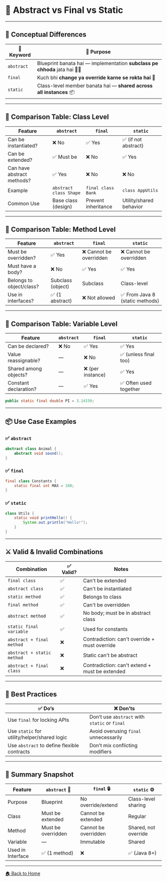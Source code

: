 # 🥊 Abstract vs Final vs Static

---

## 🧠 Conceptual Differences

| 🔑 Keyword | 🎯 Purpose                                                                  |
| ---------- | --------------------------------------------------------------------------- |
| `abstract` | Blueprint banata hai — implementation **subclass pe chhoda** jata hai 👷‍♂️ |
| `final`    | Kuch bhi **change ya override karne se rokta hai** 🚫                       |
| `static`   | Class-level member banata hai — **shared across all instances** 📦          |

---

## 🧪 Comparison Table: Class Level

| Feature                    | `abstract`             | `final`             | `static`                |
| -------------------------- | ---------------------- | ------------------- | ----------------------- |
| Can be instantiated?       | ❌ No                   | ✅ Yes               | ✅ (if not abstract)     |
| Can be extended?           | ✅ Must be              | ❌ No                | ✅ Yes                   |
| Can have abstract methods? | ✅ Yes                  | ❌ No                | ❌ No                    |
| Example                    | `abstract class Shape` | `final class Bank`  | `class AppUtils`        |
| Common Use                 | Base class (design)    | Prevent inheritance | Utility/shared behavior |

---

## 🧪 Comparison Table: Method Level

| Feature                  | `abstract`        | `final`                | `static`                       |
| ------------------------ | ----------------- | ---------------------- | ------------------------------ |
| Must be overridden?      | ✅ Yes             | ❌ Cannot be overridden | ❌ Cannot be overridden         |
| Must have a body?        | ❌ No              | ✅ Yes                  | ✅ Yes                          |
| Belongs to object/class? | Subclass (object) | Subclass               | Class-level                    |
| Use in interfaces?       | ✅ (1 abstract)    | ❌ Not allowed          | ✅ From Java 8 (static methods) |

---

## 🧪 Comparison Table: Variable Level

| Feature               | `abstract` | `final`          | `static`              |
| --------------------- | ---------- | ---------------- | --------------------- |
| Can be declared?      | ❌ No       | ✅ Yes            | ✅ Yes                 |
| Value reassignable?   | —          | ❌ No             | ✅ (unless final too)  |
| Shared among objects? | —          | ❌ (per instance) | ✅ Yes                 |
| Constant declaration? | —          | ✅ Yes            | ✅ Often used together |

```java
public static final double PI = 3.14159;
```

---

## 📦 Use Case Examples

### ✅ `abstract`

```java
abstract class Animal {
    abstract void sound();
}
```

### ✅ `final`

```java
final class Constants {
    static final int MAX = 100;
}
```

### ✅ `static`

```java
class Utils {
    static void printHello() {
        System.out.println("Hello!");
    }
}
```

---

## ⚔️ Valid & Invalid Combinations

| Combination                | ✅ Valid? | Notes                                          |
| -------------------------- | -------- | ---------------------------------------------- |
| `final class`              | ✅        | Can't be extended                              |
| `abstract class`           | ✅        | Can't be instantiated                          |
| `static method`            | ✅        | Belongs to class                               |
| `final method`             | ✅        | Can't be overridden                            |
| `abstract method`          | ✅        | No body; must be in abstract class             |
| `static final variable`    | ✅        | Used for constants                             |
| `abstract + final method`  | ❌        | Contradiction: can't override + must override  |
| `abstract + static method` | ❌        | Static can't be abstract                       |
| `abstract + final class`   | ❌        | Contradiction: can't extend + must be extended |

---

## 🧼 Best Practices

| ✅ Do’s                                       | ❌ Don’ts                                      |
| -------------------------------------------- | --------------------------------------------- |
| Use `final` for locking APIs                 | Don’t use `abstract` with `static` or `final` |
| Use `static` for utility/helper/shared logic | Avoid overusing `final` unnecessarily         |
| Use `abstract` to define flexible contracts  | Don’t mix conflicting modifiers               |

---

## 🏁 Summary Snapshot

| Feature           | `abstract` 🧩      | `final` 🔒           | `static` ⚙️          |
| ----------------- | ------------------ | -------------------- | -------------------- |
| Purpose           | Blueprint          | No override/extend   | Class-level sharing  |
| Class             | Must be extended   | Cannot be extended   | Regular              |
| Method            | Must be overridden | Cannot be overridden | Shared, not override |
| Variable          | —                  | Immutable            | Shared               |
| Used in Interface | ✅ (1 method)       | ❌                    | ✅ (Java 8+)          |

---
[🏠 Back to Home](../..)
